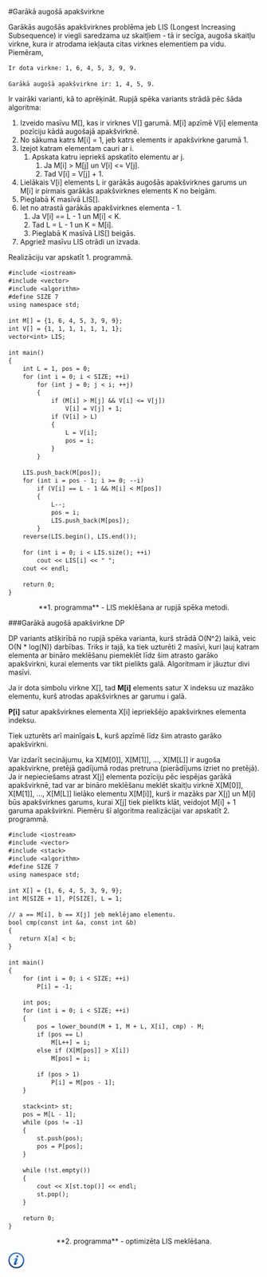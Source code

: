 #Garākā augošā apakšvirkne

Garākās augošās apakšvirknes problēma jeb LIS (Longest Increasing Subsequence) ir viegli saredzama uz skaitļiem - tā ir secīga, augoša skaitļu virkne, kura ir atrodama iekļauta citas virknes elementiem pa vidu. Piemēram,

```
Ir dota virkne: 1, 6, 4, 5, 3, 9, 9.

Garākā augošā apakšvirkne ir: 1, 4, 5, 9.
```

Ir vairāki varianti, kā to aprēķināt. Rupjā spēka variants strādā pēc šāda algoritma:

1. Izveido masīvu M[], kas ir virknes V[] garumā. M[i] apzīmē V[i] elementa pozīciju kādā augošajā apakšvirknē. 
1. No sākuma katrs M[i] = 1, jeb katrs elements ir apakšvirkne garumā 1.
1. Izejot katram elementam cauri ar i.
    1. Apskata katru iepriekš apskatīto elementu ar j.
        1. Ja M[i] > M[j] un V[i] <= V[j].
        1. Tad V[i] = V[j] + 1.
1. Lielākais V[i] elements L ir garākās augošās apakšvirknes garums un M[i] ir pirmais garākās apakšvirknes elements K no beigām.
1. Pieglabā K masīvā LIS[].
1. Iet no atrastā garākās apakšvirknes elementa - 1.
    1. Ja V[i] == L - 1 un M[i] < K.
    1. Tad L = L - 1 un K = M[i].
    1. Pieglabā K masīvā LIS[] beigās.
1. Apgriež masīvu LIS otrādi un izvada.


Realizāciju var apskatīt 1. programmā.

```
#include <iostream>
#include <vector>
#include <algorithm>
#define SIZE 7
using namespace std;

int M[] = {1, 6, 4, 5, 3, 9, 9};
int V[] = {1, 1, 1, 1, 1, 1, 1};
vector<int> LIS;

int main()
{
    int L = 1, pos = 0;
    for (int i = 0; i < SIZE; ++i)
        for (int j = 0; j < i; ++j)
        {
            if (M[i] > M[j] && V[i] <= V[j])
                V[i] = V[j] + 1;
            if (V[i] > L)
            {
                L = V[i];
                pos = i;
            }
        }

    LIS.push_back(M[pos]);
    for (int i = pos - 1; i >= 0; --i)
        if (V[i] == L - 1 && M[i] < M[pos])
        {
            L--;
            pos = i;
            LIS.push_back(M[pos]);
        }
    reverse(LIS.begin(), LIS.end());

    for (int i = 0; i < LIS.size(); ++i)
        cout << LIS[i] << " ";
    cout << endl;

    return 0;
}
```

<center>**1. programma** - LIS meklēšana ar rupjā spēka metodi.</center>

###Garākā augošā apakšvirkne DP

DP variants atšķirībā no rupjā spēka varianta, kurš strādā O(N^2) laikā, veic O(N * log(N)) darbības. Triks ir tajā, ka tiek uzturēti 2 masīvi, kuri ļauj katram elementa ar bināro meklēšanu piemeklēt līdz šim atrasto garāko apakšvirkni, kurai elements var tikt pielikts galā. Algoritmam ir jāuztur divi masīvi.

Ja ir dota simbolu virkne X[], tad **M[i]** elements satur X indeksu uz mazāko elementu, kurš atrodas apakšvirknes ar garumu i galā.

**P[i]** satur apakšvirknes elementa X[i] iepriekšējo apakšvirknes elementa indeksu.

Tiek uzturēts arī mainīgais **L**, kurš apzīmē līdz šim atrasto garāko apakšvirkni.

Var izdarīt secinājumu, ka X[M[0]], X[M[1]], ..., X[M[L]] ir augoša apakšvirkne, pretējā gadījumā rodas pretruna (pierādījums izriet no pretējā). Ja ir nepieciešams atrast X[j] elementa pozīciju pēc iespējas garākā apakšvirknē, tad var ar bināro meklēšanu meklēt skaitļu virknē X[M[0]], X[M[1]], ..., X[M[L]] lielāko elementu X[M[i]], kurš ir mazāks par X[j] un M[i] būs apakšvirknes garums, kurai X[j] tiek pielikts klāt, veidojot M[i] + 1 garuma apakšvirkni. Piemēru šī algoritma realizācijai var apskatīt 2. programmā.

```
#include <iostream>
#include <vector>
#include <stack>
#include <algorithm>
#define SIZE 7
using namespace std;

int X[] = {1, 6, 4, 5, 3, 9, 9};
int M[SIZE + 1], P[SIZE], L = 1;

// a == M[i], b == X[j] jeb meklējamo elementu.
bool cmp(const int &a, const int &b)
{
   return X[a] < b;
}

int main()
{
    for (int i = 0; i < SIZE; ++i)
        P[i] = -1;

    int pos;
    for (int i = 0; i < SIZE; ++i)
    {
        pos = lower_bound(M + 1, M + L, X[i], cmp) - M;
        if (pos == L)
            M[L++] = i;
        else if (X[M[pos]] > X[i])
            M[pos] = i;

        if (pos > 1)
            P[i] = M[pos - 1];
    }

    stack<int> st;
    pos = M[L - 1];
    while (pos != -1)
    {
        st.push(pos);
        pos = P[pos];
    }

    while (!st.empty())
    {
        cout << X[st.top()] << endl;
        st.pop();
    }

    return 0;
}
```

<center>**2. programma** - optimizēta LIS meklēšana.</center>

<a href="http://en.wikipedia.org/wiki/Longest_increasing_subsequence" target="_blank">![Vairāk informācija](/media/theory/information.png)</a>